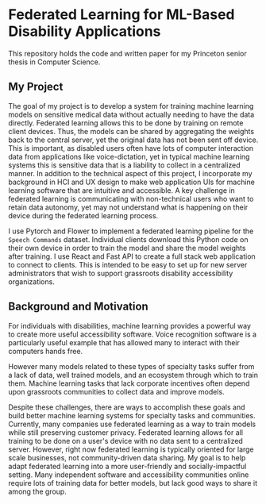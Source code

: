 # Federated Learning for ML-Based Disability Applications

This repository holds the code and written paper for my Princeton senior thesis in Computer Science.

## My Project

The goal of my project is to develop a system for training machine learning models on sensitive medical data without actually needing to have the data directly. Federated learning allows this to be done by training on remote client devices. Thus, the models can be shared by aggregating the weights back to the central server, yet the original data has not been sent off device. This is important, as disabled users often have lots of computer interaction data from applications like voice-dictation, yet in typical machine learning systems this is sensitive data that is a liability to collect in a centralized manner. In addition to the technical aspect of this project, I incorporate my background in HCI and UX design to make web application UIs for machine learning software that are intuitive and accessible. A key challenge in federated learning is communicating with non-technical users who want to retain data autonomy, yet may not understand what is happening on their device during the federated learning process.

I use Pytorch and Flower to implement a federated learning pipeline for the `Speech Commands` dataset. Individual clients download this Python code on their own device in order to train the model and share the model weights after training. I use React and Fast API to create a full stack web application to connect to clients. This is intended to be easy to set up for new server administrators that wish to support grassroots disability accessibility organizations.

## Background and Motivation

For individuals with disabilities, machine learning provides a powerful way to create more useful accessibility software. Voice recognition software is a particularly useful example that has allowed many to interact with their computers hands free.

However many models related to these types of specialty tasks suffer from a lack of data, well trained models, and an ecosystem through which to train them. Machine learning tasks that lack corporate incentives often depend upon grassroots communities to collect data and improve models.

Despite these challenges, there are ways to accomplish these goals and build better machine learning systems for specialty tasks and communities.
Currently, many companies use federated learning as a way to train models while still preserving customer privacy. Federated learning allows for all training to be done on a user's device with no data sent to a centralized server. However, right now federated learning is typically oriented for large scale businesses, not community-driven data sharing. My goal is to help adapt federated learning into a more user-friendly and socially-impactful setting. Many independent software and accessibility communities online require lots of training data for better models, but lack good ways to share it among the group.
